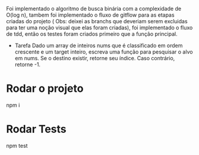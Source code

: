 Foi implementado o algoritmo de busca binária com a complexidade de O(log n), tambem foi implementado o fluxo de gitflow para
as etapas criadas do projeto ( Obs: deixei as branchs que deveriam serem excluidas para ter uma noção visual que elas foram criadas),
foi implementado o fluxo de tdd, então os testes foram criados primeiro que a função principal.

- Tarefa
  Dado um array de inteiros nums que é classificado em ordem crescente e um target inteiro,
  escreva uma função para pesquisar o alvo em nums. Se o destino existir, retorne seu índice.
  Caso contrário, retorne -1.

# Rodar o projeto

npm i

# Rodar Tests

npm test
